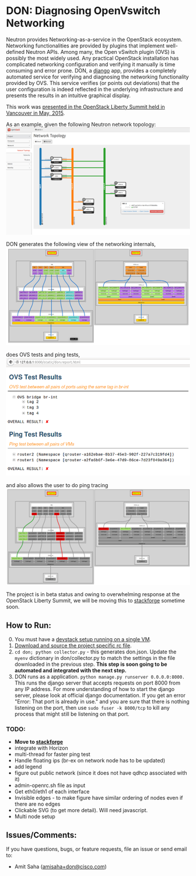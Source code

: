 # DON: Diagnosing OpenVswitch Networking

Neutron provides Networking-as-a-service in the OpenStack ecosystem. Networking
functionalities are provided by plugins that implement well-defined Neutron
APIs. Among many, the Open vSwitch plugin (OVS) is possibly the most widely
used. Any practical OpenStack installation has complicated networking
configuration and verifying it manually is time consuming and error prone.
DON, a [django](https://www.djangoproject.com/) app, provides a
completely automated service for verifying and diagnosing the
networking functionality provided by OVS. This service verifies (or points out
deviations) that the user configuration is indeed reflected in the underlying
infrastructure and presents the results in an intuitive graphical display.

This work was [presented in the OpenStack Liberty Summit held in Vancouver in May, 2015](https://www.openstack.org/summit/vancouver-2015/summit-videos/presentation/don-diagnosing-ovs-in-neutron "DON Presentation at OpenStack Liberty Summit, Vancouver, May 2015").

As an example, given the following Neutron network topology:
![Neutron: Network Topology](/don/static/net_topology.PNG "Neutron: Network Topology")

DON generates the following view of the networking internals,
![DON: Internal View](/don/static/don_internal.PNG "DON: Internal View")

does OVS tests and ping tests,
![DON: Analysis](/don/static/don_analysis.PNG "DON: Analysis")

and also allows the user to do ping tracing
![DON: Ping Tracer](/don/static/don_ping_notworking.PNG "DON: Ping Tracer")

The project is in beta status and owing to overwhelming response at the
OpenStack Liberty Summit, we will be moving this to
[stackforge](https://github.com/stackforge) sometime soon.

## How to Run:

0. You must have a [devstack setup running on a single VM](http://docs.openstack.org/developer/devstack/guides/single-vm.html).
1. [Download and source the project specific rc file](http://docs.openstack.org/user-guide/common/cli_set_environment_variables_using_openstack_rc.html).
2. `cd don; python collector.py` - this generates don.json. Update the `myenv` dictionary in
   don/collector.py to match the settings in the file downloaded in the previous
   step. **This step is soon going to be automated and integrated with the next
   step.**
3. DON runs as a  application.
   `python manage.py runserver 0.0.0.0:8000.` This runs the django server that
   accepts requests on port 8000 from any IP address. For more understanding of
   how to start the django server, please look at official django documentation.
   If you get an error "Error: That port is already in use." and you are sure
   that there is nothing listening on the port, then use `sudo fuser -k 8000/tcp`
   to kill any process that might still be listening on that port.

### TODO:
- **Move to [stackforge](https://github.com/stackforge)**
- integrate with Horizon
- multi-thread for faster ping test
- Handle floating ips (br-ex on network node has to be updated)
- add legend
- figure out public network (since it does not have qdhcp associated with it)
- admin-openrc.sh file as input
- Get eth0/eth1 of each interface
- Invisible edges - to make figure have similar ordering of nodes even if there
  are no edges
- Clickable SVG (to get more detail). Will need javascript.
- Multi node setup

## Issues/Comments:
If you have questions, bugs, or feature requests, file an issue or send email
to:

* Amit Saha (amisaha+don@cisco.com)


